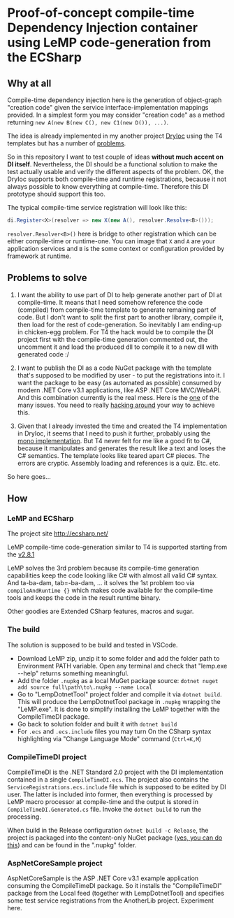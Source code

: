 # Proof-of-concept compile-time Dependency Injection container using LeMP code-generation from the ECSharp

## Why at all

Compile-time dependency injection here is 
the generation of object-graph "creation code" given the service interface-implementation mappings provided.
In a simplest form you may consider "creation code" as a method returning `new A(new B(new C(), new C1(new D()), ...)`.

The idea is already implemented in my another project [DryIoc](https://github.com/dadhi/dryioc) using the T4 templates
but has a number of [problems](https://github.com/dadhi/DryIoc/issues/212).

So in this repository I want to test couple of ideas **without much accent on DI itself**. 
Nevertheless, the DI should be a functional solution to make the test actually usable and verify the different aspects of the problem.
OK, the DryIoc supports both compile-time and runtime registrations, because it not always possible to know everything at compile-time.
Therefore this DI prototype should support this too. 

The typical compile-time service registration will look like this: 
```cs
di.Register<X>(resolver => new X(new A(), resolver.Resolve<B>()));
```

`resolver.Resolver<B>()` here is bridge to other registration which can be either compile-time or runtime-one.
You can image that `X` and `A` are your application services and `B` is the some context or configuration provided by 
framework at runtime. 

## Problems to solve

1. I want the ability to use part of DI to help generate another part of DI at compile-time. It means that I need somehow reference the code (compiled) from compile-time template to generate remaining part of code. But I don't want to split the first part to another library, compile it, then load for the rest of code-generation. So inevitably I am ending-up in chicken-egg problem. For T4 the hack would be to compile the DI project first with the compile-time generation commented out, the uncomment it and load the produced dll to compile it to a new dll with generated code :/

2. I want to publish the DI as a code NuGet package with the template that's supposed to be modified by user - to put the registrations into it. I want the package to be easy (as automated as possible) consumed by modern .NET Core v3.1 applications, like ASP .NET Core MVC/WebAPI. And this combination currently is the real mess. Here is the [one](https://github.com/NuGet/Home/issues/4837) of the many issues. You need to really [hacking around](https://medium.com/@attilah/source-code-only-nuget-packages-8f34a8fb4738) your way to achieve this. 

3. Given that I already invested the time and created the T4 implementation in DryIoc, 
it seems that I need to push it further, probably using the [mono implementation](https://github.com/mono/t4). 
But T4 never felt for me like a good fit to C#, because it manipulates and generates the result like a text and loses the C# semantics.
The template looks like teared apart C# pieces. The errors are cryptic. Assembly loading and references is a quiz. Etc. etc.

So here goes...

## How

### LeMP and ECSharp

The project site http://ecsharp.net/

LeMP compile-time code-generation similar to T4 is supported starting from the [v2.8.1](https://github.com/qwertie/ecsharp/releases/tag/v2.8.1)

LeMP solves the 3rd problem because its compile-time generation capabilities keep the code looking like C# with almost all valid C# syntax.
And ta-ba-dam, tab=-ba-dam, ... it solves the 1st problem too via `compileAndRuntime {}` which makes code available for the compile-time tools and keeps the code in the result runtime binary.

Other goodies are Extended CSharp features, macros and sugar.

### The build

The solution is supposed to be build and tested in VSCode.

- Download LeMP zip, unzip it to some folder and add the folder path to Environment PATH variable. Open any terminal and check that "lemp.exe --help" returns something meaningful.
- Add the folder `.nupkg` as a local MuGet package source: `dotnet nuget add source full\path\to\.nupkg --name Local`
- Go to "LempDotnetTool" project folder and compile it via `dotnet build`. This will produce the LempDotnetTool package in `.nupkg` wrapping the "LeMP.exe". It is done to simplify installing the LeMP together with the CompileTimeDI package.
- Go back to solution folder and built it with `dotnet build`
- For `.ecs` and `.ecs.include` files you may turn On the CSharp syntax highlighting via "Change Language Mode" command (`Ctrl+K,M`) 


### CompileTimeDI project

CompileTimeDI is the .NET Standard 2.0 project with the DI implementation contained in a single `CompileTimeDI.ecs`. 
The project also contains the `ServiceRegistrations.ecs.include` file which is supposed to be edited by DI user.
The latter is included into former, then everything is processed by LeMP macro processor at compile-time and the output 
is stored in `CompileTimeDI.Generated.cs` file. Invoke the `dotnet build` to run the processing.

When build in the Release configuration `dotnet build -c Release`, 
the project is packaged into the content-only NuGet package ([yes, you can do this](https://medium.com/@attilah/source-code-only-nuget-packages-8f34a8fb4738))
and can be found in the ".nupkg" folder.

### AspNetCoreSample project

AspNetCoreSample is the ASP .NET Core v3.1 example application consuming the CompileTimeDI package.
So it installs the "CompileTimeDI" package from the Local feed (together with LempDotnetTool) and 
specifies some test service registrations from the AnotherLib project. Experiment here.
